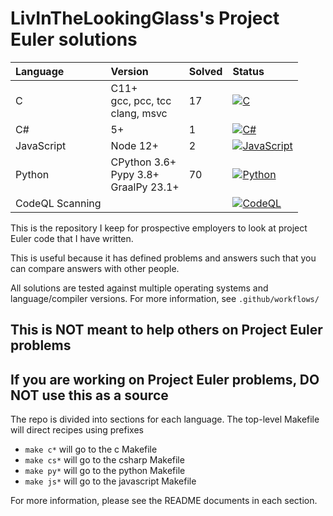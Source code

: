 # LivInTheLookingGlass's Project Euler solutions

| Language | Version | Solved | Status |
|:---------|:--------|:-------|:-------|
| C | C11+<br>gcc, pcc, tcc<br>clang, msvc | 17 | [![C](https://github.com/LivInTheLookingGlass/Euler/actions/workflows/c.yml/badge.svg)](https://github.com/LivInTheLookingGlass/Euler/actions/workflows/c.yml) |
| C# | 5+ | 1 | [![C#](https://github.com/LivInTheLookingGlass/Euler/actions/workflows/csharp.yml/badge.svg)](https://github.com/LivInTheLookingGlass/Euler/actions/workflows/csharp.yml) |
| JavaScript | Node 12+ | 2 | [![JavaScript](https://github.com/LivInTheLookingGlass/Euler/actions/workflows/javascript.yml/badge.svg)](https://github.com/LivInTheLookingGlass/Euler/actions/workflows/javascript.yml) |
| Python | CPython 3.6+<br>Pypy 3.8+<br>GraalPy 23.1+ | 70 | [![Python](https://github.com/LivInTheLookingGlass/Euler/actions/workflows/python.yml/badge.svg)](https://github.com/LivInTheLookingGlass/Euler/actions/workflows/python.yml) |
| CodeQL Scanning ||| [![CodeQL](https://github.com/LivInTheLookingGlass/Euler/actions/workflows/c.yml/badge.svg)](https://github.com/LivInTheLookingGlass/Euler/actions/workflows/codeql.yml) |

This is the repository I keep for prospective employers to look at project Euler code that I have written.

This is useful because it has defined problems and answers such that you can compare answers with other people.

All solutions are tested against multiple operating systems and language/compiler versions. For more information, see `.github/workflows/`

## This is NOT meant to help others on Project Euler problems

## If you are working on Project Euler problems, DO NOT use this as a source

The repo is divided into sections for each language. The top-level Makefile will direct recipes using prefixes

- `make c*` will go to the c Makefile
- `make cs*` will go to the csharp Makefile
- `make py*` will go to the python Makefile
- `make js*` will go to the javascript Makefile

For more information, please see the README documents in each section.
